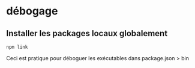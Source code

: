 # débogage

## Installer les packages locaux globalement

`npm link`

Ceci est pratique pour déboguer les exécutables dans package.json > bin